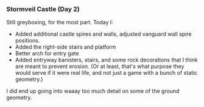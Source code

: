 ### Stormveil Castle (Day 2)

Still greyboxing, for the most part. Today I:

  - Added additional castle spires and walls, adjusted vanguard wall spire positions.
  - Added the right-side stairs and platform
  - Better arch for entry gate
  - Added entryway banisters, stairs, and some rock decorations that I think
    are meant to prevent erosion. (Or at least, that's what purpose they would serve
    if it were real life, and not just a game with a bunch of static geometry.)

I did end up going into waaay too much detail on some of the ground geometry.
